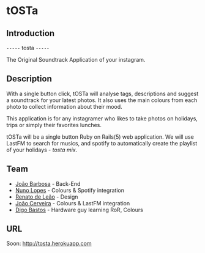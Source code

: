 # tOSTa

## Introduction

`-----`
tosta
`-----`

The Original Soundtrack Application of your instagram.

## Description

With a single button click, tOSTa will analyse tags, descriptions and suggest a soundtrack for your latest photos. It also uses the main colours from each photo to collect information about their mood.

This application is for any instagramer who likes to take photos on holidays, trips or simply their favorites lunches.

tOSTa will be a single button Ruby on Rails(5) web application. We will use LastFM to search for musics, and spotify to automatically create the playlist of your holidays - _tosta mix_.

## Team

 * [João Barbosa](https://pixels.camp/jpbarbosa) - Back-End
 * [Nuno Lopes](https://pixels.camp/lopesrb) - Colours & Spotify integration
 * [Renato de Leão](https://pixels.camp/renatodeleao) - Design
 * [João Cerveira](https://pixels.camp/jmcerv) - Colours & LastFM integration
 * [Digo Bastos](https://pixels.camp/diogodebastos) - Hardware guy learning RoR, Colours

## URL

Soon: http://tosta.herokuapp.com

